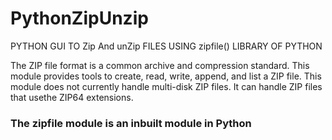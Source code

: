 # PythonZipUnzip
PYTHON GUI TO Zip And unZip FILES USING zipfile() LIBRARY OF PYTHON

The ZIP file format is a common archive and compression standard. This module provides tools to create, read, write, append, and list a ZIP file. This module does not currently handle multi-disk ZIP files. It can handle ZIP files that usethe ZIP64 extensions.

### The zipfile module is an inbuilt module in Python

